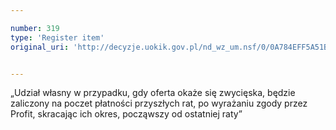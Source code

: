 ```yaml
---

number: 319
type: 'Register item'
original_uri: 'http://decyzje.uokik.gov.pl/nd_wz_um.nsf/0/0A784EFF5A51B4C3C12572DD003294EB?OpenDocument'


---
```


„Udział własny w przypadku, gdy oferta okaże się zwycięska, będzie zaliczony na poczet płatności przyszłych rat, po wyrażaniu zgody przez Profit, skracając ich okres, począwszy od ostatniej raty”
